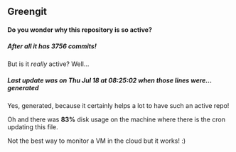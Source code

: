 ## Greengit

#### Do you wonder why this repository is so active?

##### After all it has 3756 commits!

But is it *really* active? Well...

##### Last update was on Thu Jul 18 at 08:25:02 when those lines were... generated

Yes, generated, because it certainly helps a lot to have such an active repo!

Oh and there was **83%** disk usage on the machine
where there is the cron updating this file.

Not the best way to monitor a VM in the cloud but it works! :)
